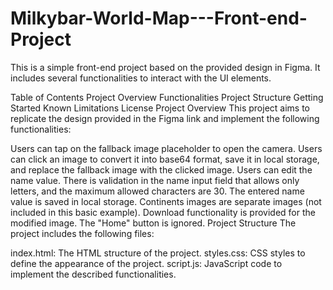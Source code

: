 # Milkybar-World-Map---Front-end-Project

This is a simple front-end project based on the provided design in Figma. It includes several functionalities to interact with the UI elements.

Table of Contents
Project Overview
Functionalities
Project Structure
Getting Started
Known Limitations
License
Project Overview
This project aims to replicate the design provided in the Figma link and implement the following functionalities:

Users can tap on the fallback image placeholder to open the camera.
Users can click an image to convert it into base64 format, save it in local storage, and replace the fallback image with the clicked image.
Users can edit the name value.
There is validation in the name input field that allows only letters, and the maximum allowed characters are 30.
The entered name value is saved in local storage.
Continents images are separate images (not included in this basic example).
Download functionality is provided for the modified image.
The "Home" button is ignored.
Project Structure
The project includes the following files:

index.html: The HTML structure of the project.
styles.css: CSS styles to define the appearance of the project.
script.js: JavaScript code to implement the described functionalities.
